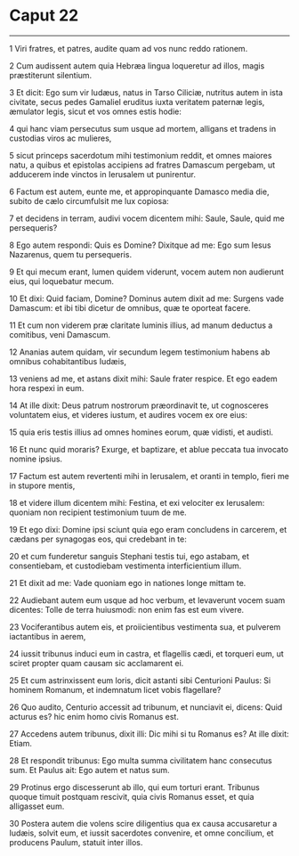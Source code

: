 # Caput 22

***

1 Viri fratres, et patres, audite quam ad vos nunc reddo rationem.

2 Cum audissent autem quia Hebræa lingua loqueretur ad illos, magis præstiterunt silentium.

3 Et dicit: Ego sum vir Iudæus, natus in Tarso Ciliciæ, nutritus autem in ista civitate, secus pedes Gamaliel eruditus iuxta veritatem paternæ legis, æmulator legis, sicut et vos omnes estis hodie:

4 qui hanc viam persecutus sum usque ad mortem, alligans et tradens in custodias viros ac mulieres,

5 sicut princeps sacerdotum mihi testimonium reddit, et omnes maiores natu, a quibus et epistolas accipiens ad fratres Damascum pergebam, ut adducerem inde vinctos in Ierusalem ut punirentur.

6 Factum est autem, eunte me, et appropinquante Damasco media die, subito de cælo circumfulsit me lux copiosa:

7 et decidens in terram, audivi vocem dicentem mihi: Saule, Saule, quid me persequeris?

8 Ego autem respondi: Quis es Domine? Dixitque ad me: Ego sum Iesus Nazarenus, quem tu persequeris.

9 Et qui mecum erant, lumen quidem viderunt, vocem autem non audierunt eius, qui loquebatur mecum.

10 Et dixi: Quid faciam, Domine? Dominus autem dixit ad me: Surgens vade Damascum: et ibi tibi dicetur de omnibus, quæ te oporteat facere.

11 Et cum non viderem præ claritate luminis illius, ad manum deductus a comitibus, veni Damascum.

12 Ananias autem quidam, vir secundum legem testimonium habens ab omnibus cohabitantibus Iudæis,

13 veniens ad me, et astans dixit mihi: Saule frater respice. Et ego eadem hora respexi in eum.

14 At ille dixit: Deus patrum nostrorum præordinavit te, ut cognosceres voluntatem eius, et videres iustum, et audires vocem ex ore eius:

15 quia eris testis illius ad omnes homines eorum, quæ vidisti, et audisti.

16 Et nunc quid moraris? Exurge, et baptizare, et ablue peccata tua invocato nomine ipsius.

17 Factum est autem revertenti mihi in Ierusalem, et oranti in templo, fieri me in stupore mentis,

18 et videre illum dicentem mihi: Festina, et exi velociter ex Ierusalem: quoniam non recipient testimonium tuum de me.

19 Et ego dixi: Domine ipsi sciunt quia ego eram concludens in carcerem, et cædans per synagogas eos, qui credebant in te:

20 et cum funderetur sanguis Stephani testis tui, ego astabam, et consentiebam, et custodiebam vestimenta interficientium illum.

21 Et dixit ad me: Vade quoniam ego in nationes longe mittam te.

22 Audiebant autem eum usque ad hoc verbum, et levaverunt vocem suam dicentes: Tolle de terra huiusmodi: non enim fas est eum vivere.

23 Vociferantibus autem eis, et proiicientibus vestimenta sua, et pulverem iactantibus in aerem,

24 iussit tribunus induci eum in castra, et flagellis cædi, et torqueri eum, ut sciret propter quam causam sic acclamarent ei.

25 Et cum astrinxissent eum loris, dicit astanti sibi Centurioni Paulus: Si hominem Romanum, et indemnatum licet vobis flagellare?

26 Quo audito, Centurio accessit ad tribunum, et nunciavit ei, dicens: Quid acturus es? hic enim homo civis Romanus est.

27 Accedens autem tribunus, dixit illi: Dic mihi si tu Romanus es? At ille dixit: Etiam.

28 Et respondit tribunus: Ego multa summa civilitatem hanc consecutus sum. Et Paulus ait: Ego autem et natus sum.

29 Protinus ergo discesserunt ab illo, qui eum torturi erant. Tribunus quoque timuit postquam rescivit, quia civis Romanus esset, et quia alligasset eum.

30 Postera autem die volens scire diligentius qua ex causa accusaretur a Iudæis, solvit eum, et iussit sacerdotes convenire, et omne concilium, et producens Paulum, statuit inter illos.

